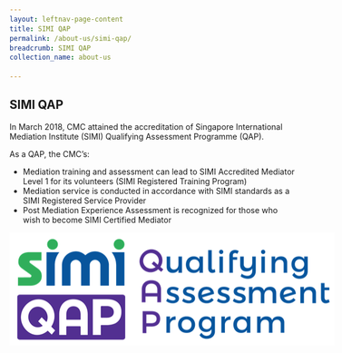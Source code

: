 ```yaml
---
layout: leftnav-page-content
title: SIMI QAP
permalink: /about-us/simi-qap/
breadcrumb: SIMI QAP
collection_name: about-us

---
```


SIMI QAP
---

<style>
  .image {
  width: 600px;
  }
  .image img {
  max-width: 100%;
  }
</style>

In March 2018, CMC attained the accreditation of Singapore International Mediation Institute (SIMI) Qualifying Assessment Programme (QAP).

As a QAP, the CMC’s:

* Mediation training and assessment can lead to SIMI Accredited Mediator Level 1 for its volunteers (SIMI Registered Training Program)
* Mediation service is conducted in accordance with SIMI standards as a SIMI Registered Service Provider
* Post Mediation Experience Assessment is recognized for those who wish to become SIMI Certified Mediator

<div class="image"><img src="/images/1544584969835.png/"></div>
